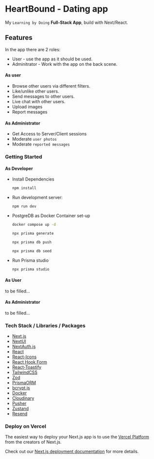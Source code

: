 # HeartBound - Dating app

My `Learning by Doing` **Full-Stack App**, build with Next/React.

## Features 

In the app there are 2 roles: 
- User - use the app as it should be used.
- Adminitrator - Work with the app on the back scene.

#### As user
- Browse other users via different filters.
- Like/unlike other users.
- Send messages to other users.
- Live chat with other users.
- Upload images
- Report messages

#### As Administrator
- Get Access to Server/Client sessions
- Moderate `user photos`
- Moderate `reported messages`

### Getting Started

#### As Developer
- Install Dependencies
    ```bash
    npm install
    ```

- Run development server:
    ```bash
    npm run dev
    ```

- PostgreDB as Docker Container set-up

    ```bash
    docker compose up -d
    ```

    ```bash
    npx prisma generate
    ```

    ```bash
    npx prisma db push
    ```

    ```bash
    npx prisma db seed
    ```

- Run Prisma studio
    ```bash
    npx prisma studio
    ```

#### As User 

to be filled...

#### As Administrator

to be filled...

### Tech Stack / Libraries / Packages

- [Next.js](https://nextjs.org/)
- [NextUI](https://nextui.org/)
- [NextAuth.js](https://authjs.dev/getting-started/installation)
- [React](https://react.dev/)
- [React-Icons](https://react-icons.github.io/react-icons/)
- [React Hook Form](https://www.react-hook-form.com/)
- [React-Toastify](https://www.npmjs.com/package/react-toastify)
- [TailwindCSS](https://tailwindcss.com/)
- [Zod](https://zod.dev/)
- [PrismaORM](https://authjs.dev/getting-started/adapters/prisma)
- [bcrypt.js](https://www.npmjs.com/package/bcryptjs)
- [Docker](https://www.docker.com/)
- [Cloudinary](https://cloudinary.com/)
- [Pusher](https://pusher.com/)
- [Zustand](https://zustand-demo.pmnd.rs/)
- [Resend](https://resend.com/)

### Deploy on Vercel

The easiest way to deploy your Next.js app is to use the [Vercel Platform](https://vercel.com/new?utm_medium=default-template&filter=next.js&utm_source=create-next-app&utm_campaign=create-next-app-readme) from the creators of Next.js.

Check out our [Next.js deployment documentation](https://nextjs.org/docs/deployment) for more details.
